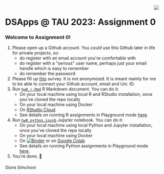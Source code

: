 <img src="images/DSApps_logo_small.jpg" align="right" />

# DSApps @ TAU 2023: Assignment 0

### Welcome to Assignment 0!

1. Please open up a Github account. You *could* use this Github later in life for private projects, so:
	* do register with an email account you're comfortable with
	* do register with a "serious" user name, perhaps just your email handle which is easy to remember
	* do remember the password
2. Please fill up [this](https://docs.google.com/forms/d/e/1FAIpQLSeEnqho4eU-YtkGTFTBDhxwMetrNNRZhh7gALH8dajSZKUIkA/closedform) survey. It is not anonymized. It is meant mainly for me to be able to connect your Github account, email and Uni. ID.
3. Run [`hw0_r.Rmd`](hw0_r.Rmd) R Markdown document. You can do it:
	* On your local machine using local R and RStudio installation, once you've cloned the repo locally
	* On your local machine using Docker
	* On [RStudio Cloud](https://rstudio.cloud/spaces/114909/project/3400998)
	* See details on running R assignments in Playground mode [here](https://github.com/DSApps-2023/Class_Slides/blob/main/Apps_of_DS_HW.pdf).
4. Run [`hw0_python.ipynb`](hw0_python.ipynb) Jupyter notebook. You can do it:
	* On your local machine using local Python and Jupyter installation, once you've cloned the repo locally
	* On your local machine using Docker
	* On [![Binder](https://mybinder.org/badge_logo.svg)](https://mybinder.org/v2/gh/DSApps-2023/HW0/HEAD) or on [Google Colab](https://colab.research.google.com/)
	* See details on running Python assignments in Playground mode [here](https://github.com/DSApps-2023/Class_Slides/blob/main/Apps_of_DS_HW.pdf).
5. You're done. :nail_care:

###### Giora Simchoni